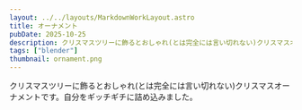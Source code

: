 ```yaml
---
layout: ../../layouts/MarkdownWorkLayout.astro
title: オーナメント
pubDate: 2025-10-25
description: クリスマスツリーに飾るとおしゃれ(とは完全には言い切れない)クリスマスオーナメントです。
tags: ["blender"]
thumbnail: ornament.png
---
```


クリスマスツリーに飾るとおしゃれ(とは完全には言い切れない)クリスマスオーナメントです。自分をギッチギチに詰め込みました。